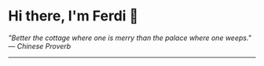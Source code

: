 <h1>Hi there, I'm Ferdi 👋</h1>

<p><em>
  "Better the cottage where one is merry than the palace where one weeps." — Chinese Proverb
</em></p>

---
